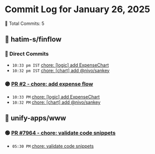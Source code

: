 # Commit Log for January 26, 2025

📝 Total Commits: 5

## 📁 hatim-s/finflow

### 🔨 Direct Commits

- `10:33 pm IST` [chore: [logic] add ExpenseChart](https://github.com/hatim-s/finflow/commit/a6e60486bcfdd92a0a4e31b7fb3ea07f03a1dad4)
- `10:32 pm IST` [chore: [chart] add @nivo/sankey](https://github.com/hatim-s/finflow/commit/87257c4f4b91fff4ad1b9bd8d3cd35fb8365e46c)

### 🟣 [PR #2 - chore: add expense flow](https://github.com/hatim-s/finflow/pull/2)

- `10:33 PM` [chore: [logic] add ExpenseChart](https://github.com/hatim-s/finflow/commit/f4477bbf2ebed2146daedb99bd1522501b202f43)
- `10:32 PM` [chore: [chart] add @nivo/sankey](https://github.com/hatim-s/finflow/commit/1c1792724bf59c7cfafbcdd24e76acb2ceebd0c2)

## 📁 unify-apps/www

### 🟢 [PR #7964 - chore: validate code snippets](https://github.com/unify-apps/www/pull/7964)

- `05:30 PM` [chore: validate code snippets](https://github.com/unify-apps/www/commit/b838b7f3180418ec8004d15b6d63a1d857f27587)


